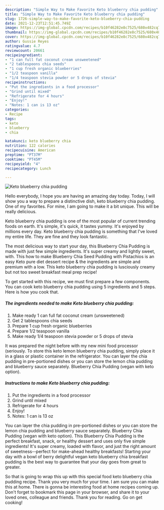 ```yaml
---
description: "Simple Way to Make Favorite Keto blueberry chia pudding"
title: "Simple Way to Make Favorite Keto blueberry chia pudding"
slug: 1726-simple-way-to-make-favorite-keto-blueberry-chia-pudding
date: 2021-12-23T12:51:45.749Z
image: https://img-global.cpcdn.com/recipes/b10f46282e8c7525/680x482cq70/keto-blueberry-chia-pudding-recipe-main-photo.jpg
thumbnail: https://img-global.cpcdn.com/recipes/b10f46282e8c7525/680x482cq70/keto-blueberry-chia-pudding-recipe-main-photo.jpg
cover: https://img-global.cpcdn.com/recipes/b10f46282e8c7525/680x482cq70/keto-blueberry-chia-pudding-recipe-main-photo.jpg
author: Gussie Reyes
ratingvalue: 4.7
reviewcount: 20661
recipeingredient:
- "1 can full fat coconut cream unsweetened"
- "2 tablespoons chia seeds"
- "1 cup fresh organic blueberries"
- "1/2 teaspoon vanilla"
- "1/4 teaspoon stevia powder or 5 drops of stevia"
recipeinstructions:
- "Put the ingredients in a food processor"
- "Grind until mixed"
- "Refrigerate for 4 hours"
- "Enjoy!"
- "Notes: 1 can is 13 oz"
categories:
- Recipe
tags:
- keto
- blueberry
- chia

katakunci: keto blueberry chia 
nutrition: 122 calories
recipecuisine: American
preptime: "PT37M"
cooktime: "PT45M"
recipeyield: "4"
recipecategory: Lunch

---
```



![Keto blueberry chia pudding](https://img-global.cpcdn.com/recipes/b10f46282e8c7525/680x482cq70/keto-blueberry-chia-pudding-recipe-main-photo.jpg)

Hello everybody, I hope you are having an amazing day today. Today, I will show you a way to prepare a distinctive dish, keto blueberry chia pudding. One of my favorites. For mine, I am going to make it a bit unique. This will be really delicious.

Keto blueberry chia pudding is one of the most popular of current trending foods on earth. It's simple, it's quick, it tastes yummy. It's enjoyed by millions every day. Keto blueberry chia pudding is something that I've loved my entire life. They are fine and they look fantastic.

The most delicious way to start your day, this Blueberry Chia Pudding is made with just few simple ingredients. It&#39;s super creamy and lightly sweet, with. This how to make Blueberry Chia Seed Pudding with Pistachios is an easy Keto pure diet dessert recipe &amp; the ingredients are simple and premium with a low. This keto blueberry chia pudding is lusciously creamy but not too sweet breakfast meal prep recipe!


To get started with this recipe, we must first prepare a few components. You can cook keto blueberry chia pudding using 5 ingredients and 5 steps. Here is how you cook that.

<!--inarticleads1-->

##### The ingredients needed to make Keto blueberry chia pudding:

1. Make ready 1 can full fat coconut cream (unsweetened)
1. Get 2 tablespoons chia seeds
1. Prepare 1 cup fresh organic blueberries
1. Prepare 1/2 teaspoon vanilla
1. Make ready 1/4 teaspoon stevia powder or 5 drops of stevia


It was prepared the night before with my new mini food processor (seriously. To store this keto lemon blueberry chia pudding, simply place it in a glass or plastic container in the refrigerator. You can layer the chia pudding in pre-portioned dishes or you can store the lemon chia pudding and blueberry sauce separately. Blueberry Chia Pudding (vegan with keto option). 

<!--inarticleads2-->

##### Instructions to make Keto blueberry chia pudding:

1. Put the ingredients in a food processor
1. Grind until mixed
1. Refrigerate for 4 hours
1. Enjoy!
1. Notes: 1 can is 13 oz


You can layer the chia pudding in pre-portioned dishes or you can store the lemon chia pudding and blueberry sauce separately. Blueberry Chia Pudding (vegan with keto option). This Blueberry Chia Pudding is the perfect breakfast, snack, or healthy dessert and uses only five simple ingredients! It&#39;s super creamy, loaded with flavor, and just the right amount of sweetness--perfect for make-ahead healthy breakfasts! Starting your day with a bowl of berry delightful vegan keto blueberry chia breakfast pudding is the best way to guarantee that your day goes from great to greater. 

So that is going to wrap this up with this special food keto blueberry chia pudding recipe. Thank you very much for your time. I am sure you can make this at home. There is gonna be interesting food at home recipes coming up. Don't forget to bookmark this page in your browser, and share it to your loved ones, colleague and friends. Thank you for reading. Go on get cooking!
